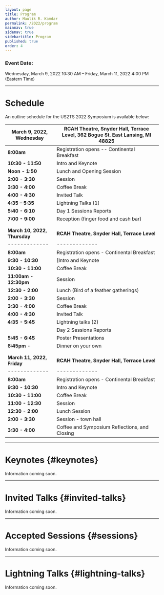 ```yaml
---
layout: page
title: Program
author: Maulik R. Kamdar
permalink: /2022/program
mainnav: true
sidenav: true
sidebartitle: Program
published: true
order: 4
---
```


### Event Date:

Wednesday, March 9, 2022 10:30 AM – Friday, March 11, 2022 4:00 PM (Eastern Time)

----------------------------------------------------------------

# Schedule

An outline schedule for the US2TS 2022 Symposium is available below:

| **March 9, 2022, Wednesday** | RCAH Theatre, Snyder Hall, Terrace Level, 362 Bogue St. East Lansing, MI 48825 |
| ------------- | ------------- |
| **8:00am**      | Registration opens  -- Continental Breakfast |
| **10:30 - 11:50**  | Intro and Keynote |
| **Noon - 1:50**  | Lunch and Opening Session |
| **2:00 - 3:30**  | Session |
| **3:30 - 4:00**  |  Coffee Break |
| **4:00 - 4:30**  | Invited Talk |
| **4:35 – 5:35**  | Lightning Talks (1) |
| **5:40 - 6:10**  | Day 1 Sessions Reports |
| **7:00 - 9:00**  | Reception (finger food and cash bar) |
|  |  |
|  |  |
| **March 10, 2022, Thursday** | **RCAH Theatre, Snyder Hall, Terrace Level** |
| ------------- | ------------- |
| **8:00am** | Registration opens - Continental Breakfast |
| **9:30 - 10:30**  | [Intro and Keynote |
| **10:30 - 11:00**  | Coffee Break  |
| **11:00am - 12:30pm**  | Session |
| **12:30 - 2:00**  |  Lunch (Bird of a feather gatherings) |
| **2:00 - 3:30**  | Session |
| **3:30 - 4:00**  | Coffee Break |
| **4:00 - 4:30**  | Invited Talk |
| **4:35 - 5:45**  | Lightning talks (2)|
|   | Day 2 Sessions Reports |
| **5:45 - 6:45**  | Poster Presentations |
| **6:45pm -**  | Dinner on your own |
|  |  |
|  |  |
| **March 11, 2022, Friday** | **RCAH Theatre, Snyder Hall, Terrace Level** |
| ------------- | ------------- |
| **8:00am**  | Registration opens - Continental Breakfast  |
| **9:30 - 10:30**  | Intro and Keynote |
| **10:30 - 11:00**  | Coffee Break |
| **11:00 - 12:30**  |  Session |
| **12:30 - 2:00**  | Lunch Session |
| **2:00 - 3:30**  | Session - town hall |
| **3:30 - 4:00**  | Coffee and Symposium Reflections, and Closing |

----------------------------------------------------------------

# Keynotes {#keynotes}

Information coming soon.

----------------------------------------------------------------

# Invited Talks {#invited-talks}

Information coming soon.

----------------------------------------------------------------

# Accepted Sessions {#sessions}

Information coming soon.

----------------------------------------------------------------

# Lightning Talks {#lightning-talks}

Information coming soon.

